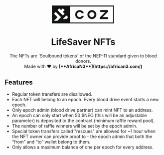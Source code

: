 <p align="center">
  <img
    src="https://raw.githubusercontent.com/CityOfZion/wallet-connect-sdk/develop/.github/resources/images/coz.png"
    width="200px;"></img>
</p>

<h1 align="center">LifeSaver NFTs</h1>

<p align="center">
  The NFTs are `Soulbound tokens` of the NEP-11 standard given to blood donors. 
  <br/> Made with ❤ by <b>[**AfricaN3**](https://african3.com/)</b>
</p>

## Features

- Regular token transfers are disallowed.
- Each NFT will belong to an epoch. Every blood drive event starts a new epoch.
- Only epoch admin (blood drive partner) can mint NFT to an address.
- An epoch can only start when 50 $NEO (this will be an adjustable parameter) is deposited to the contract (minimum raffle reward pool).
- The number of raffle winners will be set by the epoch admin.
- Special token transfers called "rescues" are allowed for ~1 hour when the NFT owner can provide proof to - the epoch admin that both the “from” and “to” wallet belong to them.
- Only allows a maximum balance of one per epoch for every address.
